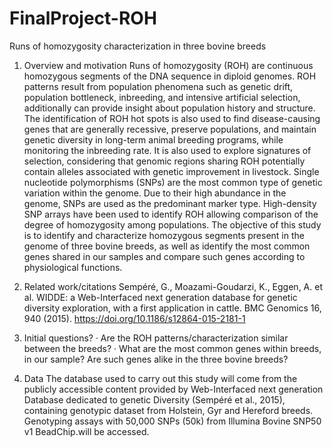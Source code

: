# FinalProject-ROH
Runs of homozygosity characterization in three bovine breeds
 
1. 	Overview and motivation
 Runs of homozygosity (ROH) are continuous homozygous segments of the DNA sequence in diploid genomes.  ROH patterns result from population phenomena such as genetic drift, population bottleneck, inbreeding, and intensive artificial selection, additionally can provide insight about population history and structure.
The identification of ROH hot spots is also used to find disease-causing genes that are generally recessive, preserve populations, and maintain genetic diversity in long-term animal breeding programs, while monitoring the inbreeding rate. It is also used to explore signatures of selection, considering that genomic regions sharing ROH potentially contain alleles associated with genetic improvement in livestock.
Single nucleotide polymorphisms (SNPs) are the most common type of genetic variation within the genome. Due to their high abundance in the genome, SNPs are used as the predominant marker type.  High-density SNP arrays have been used to identify ROH allowing comparison of the degree of homozygosity among populations.
The objective of this study is to identify and characterize homozygous segments present in the genome of three bovine breeds, as well as identify the most common genes shared in our samples and compare such genes according to physiological functions.
 
2. 	Related work/citations
 Sempéré, G., Moazami-Goudarzi, K., Eggen, A. et al. WIDDE: a Web-Interfaced next generation database for genetic diversity exploration, with a first application in cattle. BMC Genomics 16, 940 (2015). https://doi.org/10.1186/s12864-015-2181-1
 
3. 	 Initial questions?
·        Are the ROH patterns/characterization similar between the breeds?
·        What are the most common genes within breeds, in our sample? Are such genes alike in the three bovine breeds?
 
4. 	Data
 The database used to carry out this study will come from the publicly accessible content provided by Web-Interfaced next generation Database dedicated to genetic Diversity (Sempéré et al., 2015), containing genotypic dataset from Holstein, Gyr and Hereford breeds. Genotyping assays with 50,000 SNPs (50k) from Illumina Bovine SNP50 v1 BeadChip.will be accessed.
